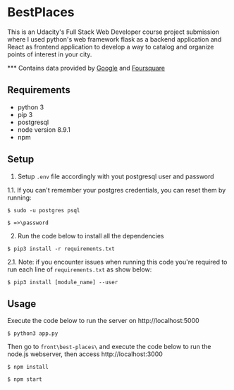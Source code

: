 # BestPlaces
This is an Udacity's Full Stack Web Developer course project submission where I used python's web framework flask as a backend application and React as frontend application to develop a way to catalog and organize points of interest in your city.

*** Contains data provided by [Google](https://google.com) and [Foursquare](https://foursquare.com/)

## Requirements

* python 3
* pip 3
* postgresql
* node version 8.9.1
* npm

## Setup
1. Setup ```.env``` file accordingly with yout postgresql user and password

1.1. If you can't remember your postgres credentials, you can reset them by running:
```
$ sudo -u postgres psql

$ =>\password
```
2. Run the code below to install all the dependencies
```
$ pip3 install -r requirements.txt
```

2.1. Note: if you encounter issues when running this code you're required to run each line of ```requirements.txt``` as show below:
```
$ pip3 install [module_name] --user
```

## Usage
Execute the code below to run the server on http://localhost:5000
```
$ python3 app.py
```
Then go to ```front\best-places\``` and execute the code below to run the node.js webserver, then access http://localhost:3000
```
$ npm install

$ npm start
```
